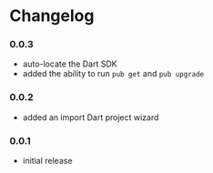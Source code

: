 # Changelog

### 0.0.3
- auto-locate the Dart SDK
- added the ability to run `pub get` and `pub upgrade`

### 0.0.2

- added an import Dart project wizard

### 0.0.1

- initial release
